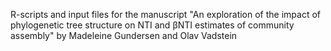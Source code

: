 R-scripts and input files for the manuscript "An exploration of the impact of phylogenetic tree structure on NTI and βNTI estimates of community assembly" by Madeleine Gundersen and Olav Vadstein
